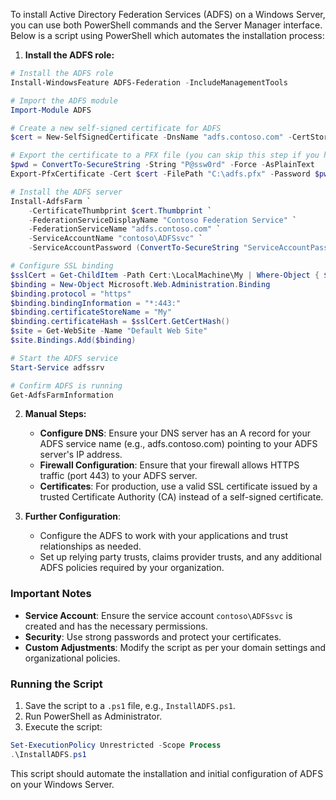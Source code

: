 To install Active Directory Federation Services (ADFS) on a Windows Server, you can use both PowerShell commands and the Server Manager interface. Below is a script using PowerShell which automates the installation process:

1. **Install the ADFS role:**

```powershell
# Install the ADFS role
Install-WindowsFeature ADFS-Federation -IncludeManagementTools

# Import the ADFS module
Import-Module ADFS

# Create a new self-signed certificate for ADFS
$cert = New-SelfSignedCertificate -DnsName "adfs.contoso.com" -CertStoreLocation "Cert:\LocalMachine\My"

# Export the certificate to a PFX file (you can skip this step if you have an actual certificate)
$pwd = ConvertTo-SecureString -String "P@ssw0rd" -Force -AsPlainText
Export-PfxCertificate -Cert $cert -FilePath "C:\adfs.pfx" -Password $pwd

# Install the ADFS server
Install-AdfsFarm `
    -CertificateThumbprint $cert.Thumbprint `
    -FederationServiceDisplayName "Contoso Federation Service" `
    -FederationServiceName "adfs.contoso.com" `
    -ServiceAccountName "contoso\ADFSsvc" `
    -ServiceAccountPassword (ConvertTo-SecureString "ServiceAccountPassword" -AsPlainText -Force)

# Configure SSL binding
$sslCert = Get-ChildItem -Path Cert:\LocalMachine\My | Where-Object { $_.Thumbprint -eq $cert.Thumbprint }
$binding = New-Object Microsoft.Web.Administration.Binding
$binding.protocol = "https"
$binding.bindingInformation = "*:443:"
$binding.certificateStoreName = "My"
$binding.certificateHash = $sslCert.GetCertHash()
$site = Get-WebSite -Name "Default Web Site"
$site.Bindings.Add($binding)

# Start the ADFS service
Start-Service adfssrv

# Confirm ADFS is running
Get-AdfsFarmInformation
```

2. **Manual Steps:**

   - **Configure DNS**: Ensure your DNS server has an A record for your ADFS service name (e.g., adfs.contoso.com) pointing to your ADFS server's IP address.
   - **Firewall Configuration**: Ensure that your firewall allows HTTPS traffic (port 443) to your ADFS server.
   - **Certificates**: For production, use a valid SSL certificate issued by a trusted Certificate Authority (CA) instead of a self-signed certificate.

3. **Further Configuration**:
   
   - Configure the ADFS to work with your applications and trust relationships as needed.
   - Set up relying party trusts, claims provider trusts, and any additional ADFS policies required by your organization.

### Important Notes

- **Service Account**: Ensure the service account `contoso\ADFSsvc` is created and has the necessary permissions.
- **Security**: Use strong passwords and protect your certificates.
- **Custom Adjustments**: Modify the script as per your domain settings and organizational policies.

### Running the Script

1. Save the script to a `.ps1` file, e.g., `InstallADFS.ps1`.
2. Run PowerShell as Administrator.
3. Execute the script:

```powershell
Set-ExecutionPolicy Unrestricted -Scope Process
.\InstallADFS.ps1
```

This script should automate the installation and initial configuration of ADFS on your Windows Server.
